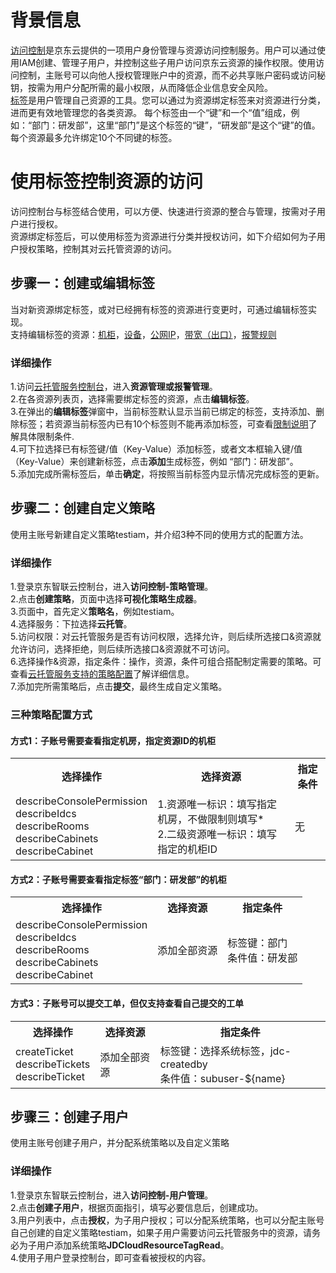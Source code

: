 # 背景信息
[访问控制](https://docs.jdcloud.com/cn/iam/product-overview)是京东云提供的一项用户身份管理与资源访问控制服务。用户可以通过使用IAM创建、管理子用户，并控制这些子用户访问京东云资源的操作权限。使用访问控制，主账号可以向他人授权管理账户中的资源，而不必共享账户密码或访问秘钥，按需为用户分配所需的最小权限，从而降低企业信息安全风险。</br>
[标签](https://docs.jdcloud.com/cn/tag-service/product-overview)是用户管理自己资源的工具。您可以通过为资源绑定标签来对资源进行分类，进而更有效地管理您的各类资源。 每个标签由一个“键”和一个“值”组成，例如：“部门：研发部”，这里“部门”是这个标签的“键”，“研发部”是这个“键”的值。 每个资源最多允许绑定10个不同键的标签。</br>
# 使用标签控制资源的访问
访问控制台与标签结合使用，可以方便、快速进行资源的整合与管理，按需对子用户进行授权。</br>
资源绑定标签后，可以使用标签为资源进行分类并授权访问，如下介绍如何为子用户授权策略，控制其对云托管资源的访问。</br>
## 步骤一：创建或编辑标签
当对新资源绑定标签，或对已经拥有标签的资源进行变更时，可通过编辑标签实现。</br>
支持编辑标签的资源：[机柜](Operation-Guide/Resources-Management/View-Cabinet-List.md)，[设备](View-Device-List.md)，[公网IP](View-ipAddress-List.md)，[带宽（出口）](View-Bandwidth-List.md)，[报警规则](View-Alarm-Rules.md)</br>
### 详细操作
1.访问[云托管服务控制台](https://ccs-console.jdcloud.com/cabinet/list)，进入**资源管理或报警管理**。</br>
2.在各资源列表页，选择需要绑定标签的资源，点击**编辑标签**。</br>
3.在弹出的**编辑标签**弹窗中，当前标签默认显示当前已绑定的标签，支持添加、删除标签；若资源当前标签内已有10个标签则不能再添加标签，可查看[限制说明](https://docs.jdcloud.com/cn/tag-service/restrictions)了解具体限制条件.</br>
4.可下拉选择已有标签键/值（Key-Value）添加标签，或者文本框输入键/值（Key-Value）来创建新标签，点击**添加**生成标签，例如 “部门：研发部”。</br>
5.添加完成所需标签后，单击**确定**，将按照当前标签内显示情况完成标签的更新。</br>
## 步骤二：创建自定义策略
使用主账号新建自定义策略testiam，并介绍3种不同的使用方式的配置方法。
### 详细操作
1.登录京东智联云控制台，进入**访问控制-策略管理**。</br>
2.点击**创建策略**，页面中选择**可视化策略生成器**。</br>
3.页面中，首先定义**策略名**，例如testiam。</br>
4.选择服务：下拉选择**云托管**。</br>
5.访问权限：对云托管服务是否有访问权限，选择允许，则后续所选接口&资源就允许访问，选择拒绝，则后续所选接口&资源就不可访问。</br>
6.选择操作&资源，指定条件：操作，资源，条件可组合搭配制定需要的策略。可查看[云托管服务支持的策略配置](Policy-List.md)了解详细信息。</br>
7.添加完所需策略后，点击**提交**，最终生成自定义策略。
### 三种策略配置方式
#### 方式1：子账号需要查看指定机房，指定资源ID的机柜
<table>
	<tr>
	    <th>选择操作</th>
	    <th>选择资源</th>
	    <th>指定条件</th>  
	</tr>
	<tr>
	    <td>describeConsolePermission</br>describeIdcs</br>describeRooms</br>describeCabinets</br>describeCabinet</td>
	    <td>1.资源唯一标识：填写指定机房，不做限制则填写*</br>2.二级资源唯一标识：填写指定的机柜ID</td>
	    <td>无</td>
	</tr>
</table>

#### 方式2：子账号需要查看指定标签“部门：研发部”的机柜
<table>
	<tr>
	    <th>选择操作</th>
	    <th>选择资源</th>
	    <th>指定条件</th>  
	</tr>
	<tr>
	    <td>describeConsolePermission</br>describeIdcs</br>describeRooms</br>describeCabinets</br>describeCabinet</td>
	    <td>添加全部资源</td>
	    <td>标签键：部门</br>条件值：研发部</td>
	</tr>
</table>

#### 方式3：子账号可以提交工单，但仅支持查看自己提交的工单
<table>
	<tr>
	    <th>选择操作</th>
	    <th>选择资源</th>
	    <th>指定条件</th>  
	</tr>
	<tr>
	    <td>createTicket</br>describeTickets</br>describeTicket</td>
	    <td>添加全部资源</td>
	    <td>标签键：选择系统标签，jdc-createdby</br>条件值：subuser-${name}</td>
	</tr>
</table>


## 步骤三：创建子用户
使用主账号创建子用户，并分配系统策略以及自定义策略
### 详细操作
1.登录京东智联云控制台，进入**访问控制-用户管理**。</br>
2.点击**创建子用户**，根据页面指引，填写必要信息后，创建成功。</br>
3.用户列表中，点击**授权**，为子用户授权；可以分配系统策略，也可以分配主账号自己创建的自定义策略testiam，如果子用户需要访问云托管服务中的资源，请务必为子用户添加系统策略**JDCloudResourceTagRead**。</br>
4.使用子用户登录控制台，即可查看被授权的内容。</br>



